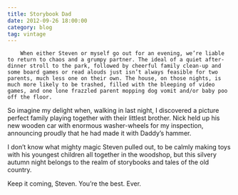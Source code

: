 ```yaml
---
title: Storybook Dad
date: 2012-09-26 18:00:00
category: blog
tag: vintage
---
```

        When either Steven or myself go out for an evening, we’re liable to return to chaos and a grumpy partner. The ideal of a quiet after-dinner stroll to the park, followed by cheerful family clean-up and some board games or read alouds just isn’t always feasible for two parents, much less one on their own. The house, on those nights, is much more likely to be trashed, filled with the bleeping of video games, and one lone frazzled parent mopping dog vomit and/or baby poo off the floor.

So imagine my delight when, walking in last night, I discovered a picture perfect family playing together with their littlest brother. Nick held up his new wooden car with enormous washer-wheels for my inspection, announcing proudly that he had made it with Daddy’s hammer.

I don’t know what mighty magic Steven pulled out, to be calmly making toys with his youngest children all together in the woodshop, but this silvery autumn night belongs to the realm of storybooks and tales of the old country.

Keep it coming, Steven. You’re the best. Ever.